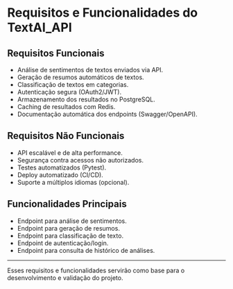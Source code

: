 # Requisitos e Funcionalidades do TextAI_API

## Requisitos Funcionais
- Análise de sentimentos de textos enviados via API.
- Geração de resumos automáticos de textos.
- Classificação de textos em categorias.
- Autenticação segura (OAuth2/JWT).
- Armazenamento dos resultados no PostgreSQL.
- Caching de resultados com Redis.
- Documentação automática dos endpoints (Swagger/OpenAPI).

## Requisitos Não Funcionais
- API escalável e de alta performance.
- Segurança contra acessos não autorizados.
- Testes automatizados (Pytest).
- Deploy automatizado (CI/CD).
- Suporte a múltiplos idiomas (opcional).

## Funcionalidades Principais
- Endpoint para análise de sentimentos.
- Endpoint para geração de resumos.
- Endpoint para classificação de texto.
- Endpoint de autenticação/login.
- Endpoint para consulta de histórico de análises.

---

Esses requisitos e funcionalidades servirão como base para o desenvolvimento e validação do projeto.
